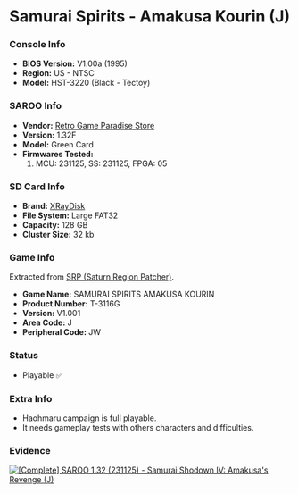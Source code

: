 # Samurai Spirits - Amakusa Kourin (J)

### Console Info

- <b>BIOS Version:</b> V1.00a (1995)
- <b>Region:</b> US - NTSC
- <b>Model:</b> HST-3220 (Black - Tectoy)

### SAROO Info

- <b>Vendor:</b> [Retro Game Paradise Store](https://s.click.aliexpress.com/e/_DlCqvfB)
- <b>Version:</b> 1.32F
- <b>Model:</b> Green Card
- <b>Firmwares Tested:</b>
  1. MCU: 231125, SS: 231125, FPGA: 05

### SD Card Info

- <b>Brand:</b> [XRayDisk](https://s.click.aliexpress.com/e/_DFQnFSH)
- <b>File System:</b> Large FAT32
- <b>Capacity:</b> 128 GB
- <b>Cluster Size:</b> 32 kb

### Game Info

Extracted from [SRP (Saturn Region Patcher)](https://segaxtreme.net/resources/saturn-region-patcher.81/download).

- <b>Game Name:</b> SAMURAI SPIRITS AMAKUSA KOURIN
- <b>Product Number:</b> T-3116G
- <b>Version:</b> V1.001
- <b>Area Code:</b> J
- <b>Peripheral Code:</b> JW

### Status

- Playable :white_check_mark:

### Extra Info

- Haohmaru campaign is full playable.
- It needs gameplay tests with others characters and difficulties.

### Evidence

[![[Complete] SAROO 1.32 (231125) - Samurai Shodown IV: Amakusa's Revenge (J)](https://img.youtube.com/vi/NFV3uBg1gK8/0.jpg)](https://www.youtube.com/watch?v=NFV3uBg1gK8)
